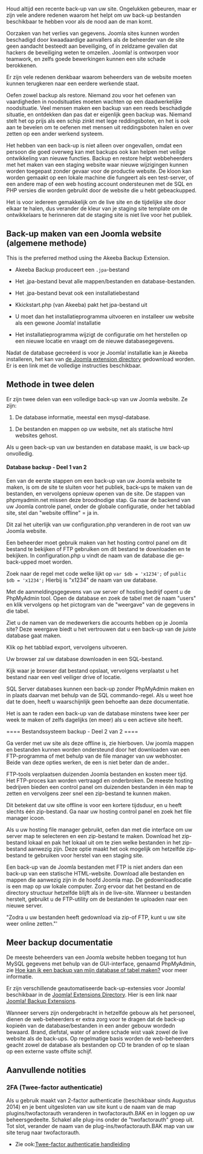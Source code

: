 <!-- Filename: Backup_Basics_for_a_Joomla!_Web_Site / Display title: Back-up beginselen voor een Joomla! website -->

Houd altijd een recente back-up van uw site. Ongelukken gebeuren, maar
er zijn vele andere redenen waarom het helpt om uw back-up bestanden
beschikbaar te hebben voor als de nood aan de man komt.

Oorzaken van het verlies van gegevens. Joomla sites kunnen worden
beschadigd door kwaadaardige aanvallers als de beheerder van de site
geen aandacht besteedt aan beveiliging, of in zeldzame gevallen dat
hackers de beveiliging weten te omzeilen. Joomla! is ontworpen voor
teamwork, en zelfs goede bewerkingen kunnen een site schade berokkenen.

Er zijn vele redenen denkbaar waarom beheerders van de website moeten
kunnen terugkeren naar een eerdere werkende staat.

Oefen zowel backup als restore. Niemand zou voor het oefenen van
vaardigheden in noodsituaties moeten wachten op een daadwerkelijke
noodsituatie. Veel mensen maken een backup van een reeds beschadigde
situatie, en ontdekken dan pas dat er eigenlijk geen backup was. Niemand
stelt het op prijs als een schip zinkt met lege reddingsboten, en het is
ook aan te bevelen om te oefenen met mensen uit reddingsboten halen en
over zetten op een ander werkend systeem.

Het hebben van een back-up is niet alleen over ongevallen, omdat een
persoon die goed overweg kan met backups ook kan helpen met veilige
ontwikkeling van nieuwe functies. Backup en restore helpt webbeheerders
met het maken van een staging website waar nieuwe wijzigingen kunnen
worden toegepast zonder gevaar voor de productie website. De kloon kan
worden gemaakt op een lokale machine die fungeert als een test-server,
of een andere map of een web hosting account ondersteunen met de SQL en
PHP versies die worden gebruikt door de website die u hebt gebeackupped.

Het is voor iedereen gemakkelijk om de live site en de tijdelijke site
door elkaar te halen, dus verander de kleur van je staging site template
om de ontwikkelaars te herinneren dat de staging site is niet live voor
het publiek.

## Back-up maken van een Joomla website (algemene methode)

This is the preferred method using the Akeeba Backup Extension.

- Akeeba Backup produceert een `.jpa`-bestand

<!-- -->

- Het .jpa-bestand bevat alle mappen/bestanden en database-bestanden.

<!-- -->

- Het .jpa-bestand bevat ook een installatiebestand

<!-- -->

- Kkickstart.php (van Akeeba) pakt het jpa-bestand uit

<!-- -->

- U moet dan het installatieprogramma uitvoeren en installeer uw website
  als een gewone Joomla! installatie

<!-- -->

- Het installatieprogramma wijzigt de configuratie om het herstellen op
  een nieuwe locatie en vraagt om de nieuwe databasegegevens.

Nadat de database gecreëerd is voor je Joomla! installatie kan je Akeeba
installeren, het kan van <a
href="https://extensions.joomla.org/extensions/extension/access-a-security/site-security/akeeba-backup/"
class="external text" target="_blank" rel="noreferrer noopener">de
Joomla extension directory</a> gedownload worden. Er is een link met de
volledige instructies beschikbaar.

## Methode in twee delen

Er zijn twee delen van een volledige back-up van uw Joomla website. Ze
zijn:

1.  De database informatie, meestal een mysql-database.

<!-- -->

1.  De bestanden en mappen op uw website, net als statische html
    websites gehost.

Als u geen back-up van uw bestanden en database maakt, is uw back-up
onvolledig.

#### Database backup - Deel 1 van 2

Een van de eerste stappen om een back-up van uw Joomla website te maken,
is om de site te sluiten voor het publiek, back-ups te maken van de
bestanden, en vervolgens opnieuw openen van de site. De stappen van
phpmyadmin.net missen deze broodnodige stap. Ga naar de backend van uw
Joomla controle panel, onder de globale configuratie, onder het tabblad
site, stel dan "website offline" = ja in.

Dit zal het uiterlijk van uw configuration.php veranderen in de root van
uw Joomla website.

Een beheerder moet gebruik maken van het hosting control panel om dit
bestand te bekijken of FTP gebruiken om dit bestand te downloaden en te
bekijken. In configuration.php u vindt de naam van de database die
ge-back-upped moet worden.

Zoek naar de regel met code welke lijkt op `var $db = 'x1234';` of
`public $db = 'x1234';` Hierbij is "x1234" de naam van uw database.

Met de aanmeldingsgegevens van uw server of hosting bedrijf opent u de
PhpMyAdmin tool. Open de database en zoek de tabel met de naam "users"
en klik vervolgens op het pictogram van de "weergave" van de gegevens in
die tabel.

Ziet u de namen van de medewerkers die accounts hebben op je Joomla
site? Deze weergave biedt u het vertrouwen dat u een back-up van de
juiste database gaat maken.

Klik op het tabblad export, vervolgens uitvoeren.

Uw browser zal uw database downloaden in een SQL-bestand.

Kijk waar je browser dat bestand opslaat, vervolgens verplaatst u het
bestand naar een veel veiliger drive of locatie.

SQL Server databases kunnen een back-up zonder PhpMyAdmin maken en in
plaats daarvan met behulp van de SQL commando-regel. Als u weet hoe dat
te doen, heeft u waarschijnlijk geen behoefte aan deze documentatie.

Het is aan te raden een back-up van de database minstens twee keer per
week te maken of zelfs dagelijks (en meer) als u een actieve site heeft.

==== Bestandssysteem backup - Deel 2 van 2 ====

Ga verder met uw site als deze offline is, zie hierboven. Uw joomla
mappen en bestanden kunnen worden ondersteund door het downloaden van
een FTP-programma of met behulp van de file manager van uw webhoster.
Beide van deze opties werken, de een is niet beter dan de ander..

FTP-tools verplaatsen duizenden Joomla bestanden en kosten meer tijd.
Het FTP-proces kan worden vertraagd en onderbroken. De meeste hosting
bedrijven bieden een control panel om duizenden bestanden in één map te
zetten en vervolgens zeer snel een zip-bestand te kunnen maken.

Dit betekent dat uw site offline is voor een kortere tijdsduur, en u
heeft slechts één zip-bestand. Ga naar uw hosting control panel en zoek
het file manager icoon.

Als u uw hosting file manager gebruikt, oefen dan met die interface om
uw server map te selecteren en een zip-bestand te maken. Download het
zip-bestand lokaal en pak het lokaal uit om te zien welke bestanden in
het zip-bestand aanwezig zijn. Deze optie maakt het ook mogelijk om
hetzelfde zip-bestand te gebruiken voor herstel van een staging site.

Een back-up van de Joomla bestanden met FTP is niet anders dan een
back-up van een statische HTML-website. Download alle bestanden en
mappen die aanwezig zijn in de hoofd Joomla map. De gedownloadlocatie is
een map op uw lokale computer. Zorg ervoor dat het bestand en de
directory structuur hetzelfde blijft als in de live-site. Wanneer u
bestanden herstelt, gebruikt u de FTP-utility om de bestanden te
uploaden naar een nieuwe server.

"Zodra u uw bestanden heeft gedownload via zip-of FTP, kunt u uw site
weer online zetten."'

## Meer backup documentatie

De meeste beheerders van een Joomla website hebben toegang tot hun MySQL
gegevens met behulp van de GUI-interface, genaamd PhpMyAdmin, zie <a
href="https://phpmyadmin.readthedocs.org/en/latest/faq.html#how-can-i-backup-my-database-or-table"
class="external text" target="_blank"
rel="nofollow noreferrer noopener">Hoe kan ik een backup van mijn
database of tabel maken?</a> voor meer informatie.

Er zijn verschillende geautomatiseerde back-up-extensies voor Joomla!
beschikbaar in de
<a href="http://extensions.joomla.org" class="external text"
target="_blank" rel="noreferrer noopener">Joomla! Extensions
Directory</a>. Hier is een link naar <a
href="http://extensions.joomla.org/extensions/extension?searchall=backup&amp;controller=filter"
class="external text" target="_blank" rel="noreferrer noopener">Joomla!
Backup Extensions</a>.

Wanneer servers zijn ondergebracht in hetzelfde gebouw als het
personeel, dienen de web-beheerders er extra zorg voor te dragen dat de
back-up kopieën van de database/bestanden in een ander gebouw wordedn
bewaard. Brand, diefstal, water of andere schade wist vaak zowel de live
website als de back-ups. Op regelmatige basis worden de web-beheerders
geacht zowel de database als bestanden op CD te branden of op te slaan
op een externe vaste offsite schijf.

## Aanvullende notities

### 2FA (Twee-factor authenticatie)

Als u gebruik maakt van 2-factor authenticatie (beschikbaar sinds
Augustus 2014) en je bent uitgesloten van uw site kunt u de naam van de
map plugins/twofactorauth veranderen in twofactorauth.BAK en in loggen
op uw beheersgedeelte. Schakel alle plug-ins onder de "twofactorauth"
groep uit. Tot slot, verander de naam van de plug-ins/twofactorauth.BAK
map van uw site terug naar twofactorauth.

- Zie ook:[Twee-factor authenticatie
  handleiding](https://docs.joomla.org/J3.x:Two_Factor_Authentication "Special:MyLanguage/J3.x:Two Factor Authentication")
